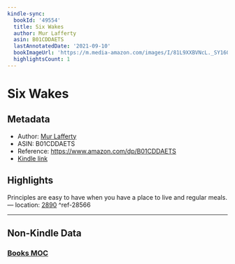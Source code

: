 ```yaml
---
kindle-sync:
  bookId: '49554'
  title: Six Wakes
  author: Mur Lafferty
  asin: B01CDDAETS
  lastAnnotatedDate: '2021-09-10'
  bookImageUrl: 'https://m.media-amazon.com/images/I/81L9XXBVNcL._SY160.jpg'
  highlightsCount: 1
---
```

# Six Wakes
## Metadata
* Author: [Mur Lafferty](https://www.amazon.comundefined)
* ASIN: B01CDDAETS
* Reference: https://www.amazon.com/dp/B01CDDAETS
* [Kindle link](kindle://book?action=open&asin=B01CDDAETS)

## Highlights
Principles are easy to have when you have a place to live and regular meals. — location: [2890](kindle://book?action=open&asin=B01CDDAETS&location=2890) ^ref-28566

---
## Non-Kindle Data
### [Books MOC](Books%20MOC.md)
